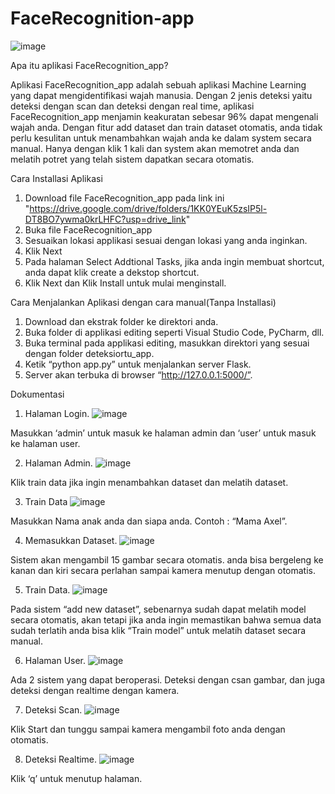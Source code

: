 ﻿# FaceRecognition-app
![image](https://github.com/user-attachments/assets/b39ae0e3-50c0-4be1-9a06-ff3f860b9af0)

Apa itu aplikasi FaceRecognition_app?

Aplikasi FaceRecognition_app adalah sebuah aplikasi Machine Learning yang dapat mengidentifikasi wajah manusia. Dengan 2 jenis deteksi yaitu deteksi dengan scan dan deteksi dengan real time, aplikasi FaceRecognition_app menjamin keakuratan sebesar 96% dapat mengenali wajah anda. Dengan fitur add dataset dan train dataset otomatis, anda tidak perlu kesulitan untuk menambahkan wajah anda ke dalam system secara manual. Hanya dengan klik 1 kali dan system akan memotret anda dan melatih potret yang telah sistem dapatkan secara otomatis. 

Cara Installasi Aplikasi
1.	Download file FaceRecognition_app pada link ini "https://drive.google.com/drive/folders/1KK0YEuK5zsIP5l-DT8BO7ywma0krLHFC?usp=drive_link"
2.	Buka file FaceRecognition_app
3.	Sesuaikan lokasi applikasi sesuai dengan lokasi yang anda inginkan.
4.	Klik Next
5.	Pada halaman Select Addtional Tasks, jika anda ingin membuat shortcut, anda dapat klik create a dekstop shortcut.
6.	Klik Next dan Klik Install untuk mulai menginstall.

Cara Menjalankan Aplikasi dengan cara manual(Tanpa Installasi)
1.	Download dan ekstrak folder ke direktori anda.
2.	Buka folder di applikasi editing seperti Visual Studio Code, PyCharm, dll.
3.	Buka terminal pada applikasi editing, masukkan direktori yang sesuai dengan folder deteksiortu_app.
4.	Ketik “python app.py” untuk menjalankan server Flask.
5.	Server akan terbuka di browser “http://127.0.0.1:5000/”.


Dokumentasi
1.	Halaman Login.
 ![image](https://github.com/user-attachments/assets/6c40b00f-4cd0-4c6e-a2a3-75ffbd91b451)

  Masukkan ‘admin’ untuk masuk ke halaman admin dan ‘user’ untuk masuk ke halaman user.
  
2.	Halaman Admin.
 ![image](https://github.com/user-attachments/assets/dca0d72b-396c-412e-a58f-86aa287ea088)

  Klik train data jika ingin menambahkan dataset dan melatih dataset.
  
3.	Train Data
 ![image](https://github.com/user-attachments/assets/3c46f93f-d34d-4c44-90a0-d1deb215d4ef)

  Masukkan Nama anak anda dan siapa anda. Contoh : “Mama Axel”.
  
4.	Memasukkan Dataset.
 ![image](https://github.com/user-attachments/assets/eeae17fd-3964-4fc9-9286-a22652e4e791)

  Sistem akan mengambil 15 gambar secara otomatis. anda bisa bergeleng ke kanan dan kiri secara perlahan sampai kamera menutup dengan otomatis.
  
5.	Train Data.
 ![image](https://github.com/user-attachments/assets/63b99bd9-ace9-4486-8f43-734fc3a6060b)

  Pada sistem “add new dataset”, sebenarnya sudah dapat melatih model secara otomatis, akan tetapi jika anda ingin memastikan bahwa semua data sudah terlatih anda bisa klik “Train model” untuk melatih dataset secara manual.
  
6.	Halaman User.
 ![image](https://github.com/user-attachments/assets/d9671b66-333b-40c4-b7b1-d85c1c9b0a7d)

  Ada 2 sistem yang dapat beroperasi. Deteksi dengan csan gambar, dan juga deteksi dengan realtime dengan kamera.
  
7.	Deteksi Scan.
 ![image](https://github.com/user-attachments/assets/fde2d403-1923-4764-9f3b-14362f61fe9d)

  Klik Start dan tunggu sampai kamera mengambil foto anda dengan otomatis.
  
8. Deteksi Realtime.
 ![image](https://github.com/user-attachments/assets/1c3aa91f-5d91-4327-9d6f-f3260cf4a8be)

  Klik ‘q’ untuk menutup halaman.

